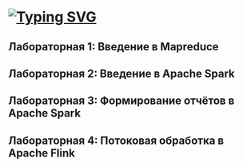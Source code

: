 # [![Typing SVG](https://readme-typing-svg.demolab.com?font=Fira+Code&weight=600&pause=1000&random=false&width=435&lines=Big+Data)](https://git.io/typing-svg)
## Лабораторная 1: Введение в Mapreduce
## Лабораторная 2: Введение в Apache Spark
## Лабораторная 3: Формирование отчётов в Apache Spark
## Лабораторная 4: Потоковая обработка в Apache Flink

